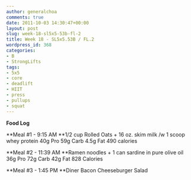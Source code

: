 ```yaml
---
author: generalchoa
comments: true
date: 2011-10-03 14:30:47+00:00
layout: post
slug: week-18-sl5x5-53b-fl-2
title: Week 18 - SL5x5.53B / FL.2
wordpress_id: 368
categories:
- B
- StrongLifts
tags:
- 5x5
- core
- deadlift
- HIIT
- press
- pullups
- squat
---
```


**Food Log**

**Meal #1 - 9:15 AM
**1/2 cup Rolled Oats + 16 oz. skim milk /w 1 scoop whey protein
40g Pro
59g Carb
4.5g Fat
490 calories

**Meal #2 - 11:39 AM
**Ramen noodles + 1 can sardine in pure olive oil
36g Pro
72g Carb
42g Fat
828 Calories

**Meal #3 - 1:45 PM
**Diner Bacon Cheeseburger Salad
